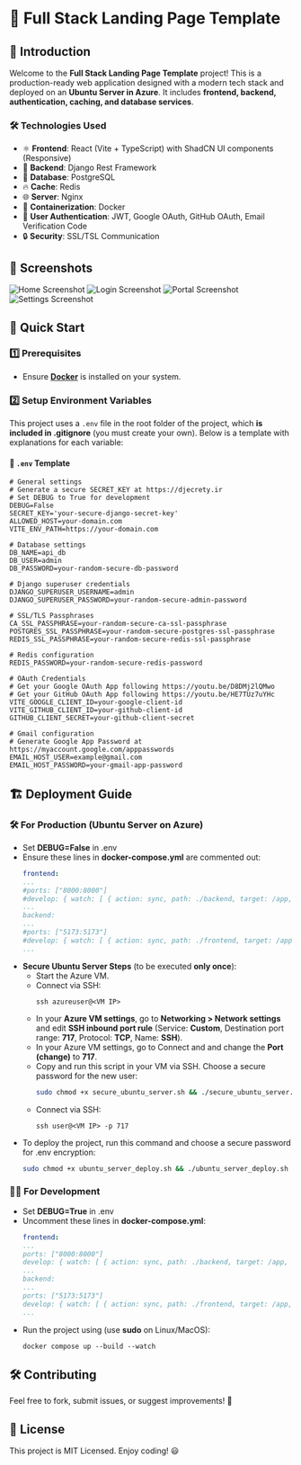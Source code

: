 # 🚀 Full Stack Landing Page Template

## 🌟 Introduction
Welcome to the **Full Stack Landing Page Template** project! This is a production-ready web application designed with a modern tech stack and deployed on an **Ubuntu Server in Azure**. It includes **frontend, backend, authentication, caching, and database services**.

### 🛠️ Technologies Used
- ⚛️ **Frontend**: React (Vite + TypeScript) with ShadCN UI components (Responsive)
- 🐍 **Backend**: Django Rest Framework
- 🐘 **Database**: PostgreSQL
- 🔥 **Cache**: Redis
- 🌐 **Server**: Nginx
- 🐳 **Containerization**: Docker
- 🔐 **User Authentication**: JWT, Google OAuth, GitHub OAuth, Email Verification Code
- 🔒 **Security**: SSL/TSL Communication

## 📸 Screenshots
![Home Screenshot](https://i.postimg.cc/D0GnRnp5/home.png)
![Login Screenshot](https://i.postimg.cc/wxRq1QxJ/login.png)
![Portal Screenshot](https://i.postimg.cc/8PhTHk6z/portal.png)
![Settings Screenshot](https://i.postimg.cc/hPFSTQhY/settings.png)

## 🚀 Quick Start
### 1️⃣ Prerequisites
- Ensure [**Docker**](https://www.docker.com/) is installed on your system.

### 2️⃣ Setup Environment Variables
This project uses a `.env` file in the root folder of the project, which **is included in .gitignore** (you must create your own). Below is a template with explanations for each variable:

#### 📝 `.env` Template
```env
# General settings
# Generate a secure SECRET_KEY at https://djecrety.ir
# Set DEBUG to True for development
DEBUG=False
SECRET_KEY='your-secure-django-secret-key'
ALLOWED_HOST=your-domain.com
VITE_ENV_PATH=https://your-domain.com

# Database settings
DB_NAME=api_db
DB_USER=admin
DB_PASSWORD=your-random-secure-db-password

# Django superuser credentials
DJANGO_SUPERUSER_USERNAME=admin
DJANGO_SUPERUSER_PASSWORD=your-random-secure-admin-password

# SSL/TLS Passphrases
CA_SSL_PASSPHRASE=your-random-secure-ca-ssl-passphrase
POSTGRES_SSL_PASSPHRASE=your-random-secure-postgres-ssl-passphrase
REDIS_SSL_PASSPHRASE=your-random-secure-redis-ssl-passphrase

# Redis configuration
REDIS_PASSWORD=your-random-secure-redis-password

# OAuth Credentials
# Get your Google OAuth App following https://youtu.be/D8DMj2lQMwo
# Get your GitHub OAuth App following https://youtu.be/HE7TUz7uYHc
VITE_GOOGLE_CLIENT_ID=your-google-client-id
VITE_GITHUB_CLIENT_ID=your-github-client-id
GITHUB_CLIENT_SECRET=your-github-client-secret

# Gmail configuration
# Generate Google App Password at https://myaccount.google.com/apppasswords
EMAIL_HOST_USER=example@gmail.com
EMAIL_HOST_PASSWORD=your-gmail-app-password
```

## 🏗️ Deployment Guide
### 🛠️ For Production (Ubuntu Server on Azure)
- Set **DEBUG=False** in .env
- Ensure these lines in **docker-compose.yml** are commented out:
  ```yaml
  frontend:
  ...
  #ports: ["8000:8000"]
  #develop: { watch: [ { action: sync, path: ./backend, target: /app, ignore: [venv/] } ] }
  ...
  backend:
  ...
  #ports: ["5173:5173"]
  #develop: { watch: [ { action: sync, path: ./frontend, target: /app, ignore: [node_modules/] } ] }
  ...
  ```
- **Secure Ubuntu Server Steps** (to be executed **only once**):
  - Start the Azure VM.
  - Connect via SSH:
    ```shell
    ssh azureuser@<VM IP>
    ```
  - In your **Azure VM settings**, go to **Networking > Network settings** and edit **SSH inbound port rule** (Service: **Custom**, Destination port range: **717**, Protocol: **TCP**, Name: **SSH**).
  - In your Azure VM settings, go to Connect and and change the **Port (change)** to **717**.
  - Copy and run this script in your VM via SSH. Choose a secure password for the new user:
    ```bash
    sudo chmod +x secure_ubuntu_server.sh && ./secure_ubuntu_server.sh
    ```
  - Connect via SSH:
    ```shell
    ssh user@<VM IP> -p 717
    ```
- To deploy the project, run this command and choose a secure password for .env encryption:
  ```bash
  sudo chmod +x ubuntu_server_deploy.sh && ./ubuntu_server_deploy.sh
  ```

### 👨‍💻 For Development
- Set **DEBUG=True** in .env
- Uncomment these lines in **docker-compose.yml**:
  ```yaml
  frontend:
  ...
  ports: ["8000:8000"]
  develop: { watch: [ { action: sync, path: ./backend, target: /app, ignore: [venv/] } ] }
  ...
  backend:
  ...
  ports: ["5173:5173"]
  develop: { watch: [ { action: sync, path: ./frontend, target: /app, ignore: [node_modules/] } ] }
  ...
  ```
- Run the project using (use **sudo** on Linux/MacOS):
  ```shell
  docker compose up --build --watch
  ```

## 🛠️ Contributing
Feel free to fork, submit issues, or suggest improvements! 🚀

## 📜 License
This project is MIT Licensed. Enjoy coding! 😃
